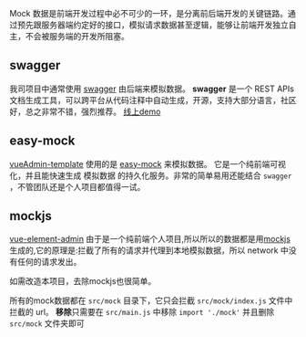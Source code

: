 
Mock 数据是前端开发过程中必不可少的一环，是分离前后端开发的关键链路。通过预先跟服务器端约定好的接口，模拟请求数据甚至逻辑，能够让前端开发独立自主，不会被服务端的开发所阻塞。

## swagger
我司项目中通常使用 [swagger](https://swagger.io/) 由后端来模拟数据。
**swagger** 是一个 REST APIs 文档生成工具，可以跨平台从代码注释中自动生成，开源，支持大部分语言，社区好，总之非常不错，强烈推荐。
[线上demo](http://petstore.swagger.io/?_ga=2.222649619.983598878.1509960455-2044209180.1509960455#/pet/addPet)

## easy-mock
[vueAdmin-template](https://github.com/PanJiaChen/vueAdmin-template) 使用的是 [easy-mock](https://easy-mock.com/login) 来模拟数据。
它是一个纯前端可视化，并且能快速生成 模拟数据 的持久化服务。非常的简单易用还能结合 `swagger` ，不管团队还是个人项目都值得一试。

## mockjs
[vue-element-admin](https://github.com/PanJiaChen/vue-element-admin) 由于是一个纯前端个人项目,所以所以的数据都是用[mockjs](https://github.com/nuysoft/Mock) 生成的,它的原理是:拦截了所有的请求并代理到本地模拟数据，所以 network 中没有任何的请求发出。

如需改造本项目，去除mockjs也很简单。

所有的mock数据都在 `src/mock` 目录下，它只会拦截 `src/mock/index.js` 文件中拦截的 url。
**移除**只需要在 `src/main.js` 中移除 `import './mock'` 并且删除 `src/mock` 文件夹即可
